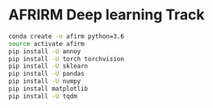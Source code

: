 # AFRIRM Deep learning Track

```bash
conda create -n afirm python=3.6
source activate afirm
pip install -U annoy
pip install -U torch torchvision
pip install -U sklearn
pip install -U pandas
pip install -U numpy
pip install matplotlib
pip install -U tqdm
```